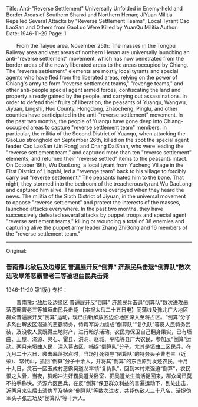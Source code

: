 Title: Anti-"Reverse Settlement" Universally Unfolded in Enemy-held and Border Areas of Southern Shanxi and Northern Henan; JiYuan Militia Repelled Several Attacks by "Reverse Settlement Teams"; Local Tyrant Cao LaoSan and Others from GaoLuo Were Killed by YuanQu Militia
Author:
Date: 1946-11-29
Page: 1

　　From the Taiyue area, November 25th: The masses in the Tongpu Railway area and vast areas of northern Henan are universally launching an anti-"reverse settlement" movement, which has now penetrated from the border areas of the newly liberated areas to the areas occupied by Chiang. The "reverse settlement" elements are mostly local tyrants and special agents who have fled from the liberated areas, relying on the power of Chiang's army to form "reverse settlement teams," "revenge teams," and other anti-people special agent armed forces, confiscating the land and property already gained by the people, and carrying out assassinations. In order to defend their fruits of liberation, the peasants of Yuanqu, Wangwu, Jiyuan, Lingshi, Huo County, Hongdong, Zhaocheng, Pinglu, and other counties have participated in the anti-"reverse settlement" movement. In the past two months, the people of Yuanqu have gone deep into Chiang-occupied areas to capture "reverse settlement team" members. In particular, the militia of the Second District of Yuanqu, when attacking the GaoLuo stronghold on September 26th, killed on the spot the special agent leader Cao LaoSan (Jin Rong) and Chang DaiShan, who were leading the "reverse settlement team," and captured more than ten "reverse settlement" elements, and returned their "reverse settled" items to the peasants intact. On October 19th, Wu DaoLong, a local tyrant from Yucheng Village in the First District of Lingshi, led a "revenge team" back to his village to forcibly carry out "reverse settlement." The peasants hated him to the bone. That night, they stormed into the bedroom of the treacherous tyrant Wu DaoLong and captured him alive. The masses were overjoyed when they heard the news. The militia of the Sixth District of Jiyuan, in the universal movement to oppose "reverse settlement" and protect the interests of the masses, launched attacks everywhere. In the past two months, they have successively defeated several attacks by puppet troops and special agent "reverse settlement teams," killing or wounding a total of 38 enemies and capturing alive the puppet army leader Zhang ZhiGong and 16 members of the "reverse settlement team."



<hr /> 

Original: 


### 晋南豫北敌后及边缘区  普遍展开反“倒算”  济源民兵击退“倒算队”数次进攻皋落恶霸曹老三等被垣曲民兵击毙

1946-11-29
第1版()
专栏：

　　晋南豫北敌后及边缘区
    普遍展开反“倒算”
    济源民兵击退“倒算队”数次进攻皋落恶霸曹老三等被垣曲民兵击毙
    【本报太岳二十五日电】同蒲线及豫北广大地区群众普遍展开反“倒算”运动，现已由新解放区边沿地区深入至蒋占区。“倒算”分子多系由解放区潜逃的恶霸特务，恃蒋军势力组成“倒算队”“复仇队”等反人民特务武装，及没收人民既得土地财产，进行暗杀活动。农民为保卫自己翻身果实，已有垣曲、王屋、济源、灵石、霍县、洪洞、赵城、平陆等县广大农民，参加反“倒算”运动。两月来垣曲人民，深入蒋占区，捕捉“倒算队”分子。尤其是垣曲二区民兵，在九月二十六日，袭击皋落据点时，当场打死领导“倒算队”的特务头子曹老三（近荣）、常代山，抓回“倒算”分子十余人，并将其“倒算”的东西原封发还农民。十月十九日，灵石一区玉成村恶霸吴道龙率领“复仇队”，回到本村来强迫“倒算”，农民恨之入骨，当夜，群起冲进奸霸吴道龙卧室，把吴道龙生擒活捉回来，群众闻讯莫不拍手称快。济源六区民兵，在反“倒算”保卫群众利益的普遍运动下，到处出击，近两月来先后击溃伪军及特务“倒算队”等数次进攻，共毙伤敌人三十八名，活捉伪军头子张志功及“倒算队”等十六人。
